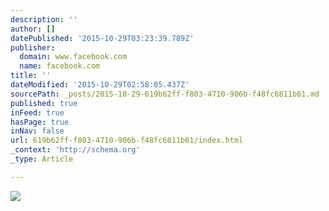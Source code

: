 ```yaml
---
description: ''
author: []
datePublished: '2015-10-29T03:23:39.789Z'
publisher:
  domain: www.facebook.com
  name: facebook.com
title: ''
dateModified: '2015-10-29T02:58:05.437Z'
sourcePath: _posts/2015-10-29-619b62ff-f803-4710-906b-f48fc6811b61.md
published: true
inFeed: true
hasPage: true
inNav: false
url: 619b62ff-f803-4710-906b-f48fc6811b61/index.html
_context: 'http://schema.org'
_type: Article

---
```

![](https://scontent-lga3-1.xx.fbcdn.net/hphotos-xta1/v/t1.0-9/1520612_706830676003571_1015533353_n.jpg?oh=9aaf221f0b227c9109a7585f8a68c932&oe=56857EF7)